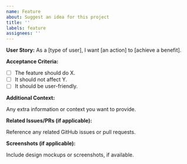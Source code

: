 ```yaml
---
name: Feature
about: Suggest an idea for this project
title: ''
labels: feature
assignees: ''
---
```


**User Story:**
As a [type of user], I want [an action] to [achieve a benefit].

**Acceptance Criteria:**
- [ ] The feature should do X.
- [ ] It should not affect Y.
- [ ] It should be user-friendly.

**Additional Context:**

Any extra information or context you want to provide.

**Related Issues/PRs (if applicable):**

Reference any related GitHub issues or pull requests.

**Screenshots (if applicable):**

Include design mockups or screenshots, if available.
